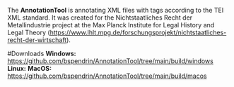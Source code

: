 The **AnnotationTool** is annotating XML files with tags according to the TEI XML standard. It was created for the Nichtstaatliches Recht der Metallindustrie project at the Max Planck Institute for Legal History and Legal Theory (https://www.lhlt.mpg.de/forschungsprojekt/nichtstaatliches-recht-der-wirtschaft).

#Downloads
**Windows:**
https://github.com/bspendrin/AnnotationTool/tree/main/build/windows
**Linux:**
**MacOS:**
https://github.com/bspendrin/AnnotationTool/tree/main/build/macos